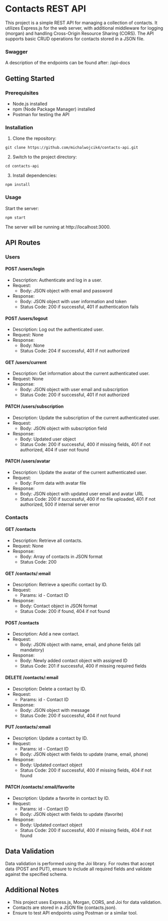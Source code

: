 # Contacts REST API

This project is a simple REST API for managing a collection of contacts. It utilizes Express.js for the web server, with additional middleware for logging (morgan) and handling Cross-Origin Resource Sharing (CORS). The API supports basic CRUD operations for contacts stored in a JSON file.

### Swagger

A description of the endpoints can be found after: /api-docs

## Getting Started

### Prerequisites

- Node.js installed
- npm (Node Package Manager) installed
- Postman for testing the API

### Installation

1. Clone the repository:

`git clone https://github.com/michalwojcik4/contacts-api.git`

2. Switch to the project directory:

`cd contacts-api`

3. Install dependencies:

`npm install`

### Usage

Start the server:

`npm start`

The server will be running at http://localhost:3000.

## API Routes

### Users

#### POST /users/login

- Description: Authenticate and log in a user.
- Request:
  - Body: JSON object with email and password
- Response:
  - Body: JSON object with user information and token
  - Status Code: 200 if successful, 401 if authentication fails

#### POST /users/logout

- Description: Log out the authenticated user.
- Request: None
- Response:
  - Body: None
  - Status Code: 204 if successful, 401 if not authorized

#### GET /users/current

- Description: Get information about the current authenticated user.
- Request: None
- Response:
  - Body: JSON object with user email and subscription
  - Status Code: 200 if successful, 401 if not authorized

#### PATCH /users/subscription

- Description: Update the subscription of the current authenticated user.
- Request:
  - Body: JSON object with subscription field
- Response:
  - Body: Updated user object
  - Status Code: 200 if successful, 400 if missing fields, 401 if not authorized, 404 if user not found

#### PATCH /users/avatar

- Description: Update the avatar of the current authenticated user.
- Request:
  - Body: Form data with avatar file
- Response:
  - Body: JSON object with updated user email and avatar URL
  - Status Code: 200 if successful, 400 if no file uploaded, 401 if not authorized, 500 if internal server error

### Contacts

#### GET /contacts

- Description: Retrieve all contacts.
- Request: None
- Response:
  - Body: Array of contacts in JSON format
  - Status Code: 200

#### GET /contacts/:email

- Description: Retrieve a specific contact by ID.
- Request:
  - Params: id - Contact ID
- Response:
  - Body: Contact object in JSON format
  - Status Code: 200 if found, 404 if not found

#### POST /contacts

- Description: Add a new contact.
- Request:
  - Body: JSON object with name, email, and phone fields (all mandatory)
- Response:
  - Body: Newly added contact object with assigned ID
  - Status Code: 201 if successful, 400 if missing required fields

#### DELETE /contacts/:email

- Description: Delete a contact by ID.
- Request:
  - Params: id - Contact ID
- Response:
  - Body: JSON object with message
  - Status Code: 200 if successful, 404 if not found

#### PUT /contacts/:email

- Description: Update a contact by ID.
- Request:
  - Params: id - Contact ID
  - Body: JSON object with fields to update (name, email, phone)
- Response:
  - Body: Updated contact object
  - Status Code: 200 if successful, 400 if missing fields, 404 if not found

#### PATCH /contacts/:email/favorite

- Description: Update a favorite in contact by ID.
- Request:
  - Params: id - Contact ID
  - Body: JSON object with fields to update (favorite)
- Response:
  - Body: Updated contact object
  - Status Code: 200 if successful, 400 if missing fields, 404 if not found

## Data Validation

Data validation is performed using the Joi library. For routes that accept data (POST and PUT), ensure to include all required fields and validate against the specified schema.

## Additional Notes

- This project uses Express.js, Morgan, CORS, and Joi for data validation.
- Contacts are stored in a JSON file (contacts.json).
- Ensure to test API endpoints using Postman or a similar tool.
